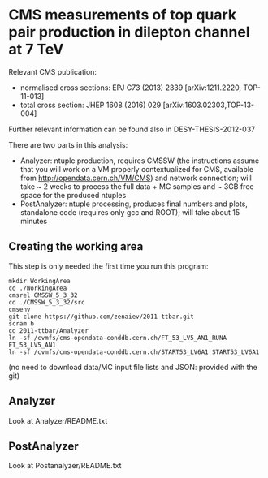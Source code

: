 # CMS measurements of top quark pair production in dilepton channel at 7 TeV

Relevant CMS publication:
 * normalised cross sections: EPJ C73 (2013) 2339 [arXiv:1211.2220, TOP-11-013]
 * total cross section: JHEP 1608 (2016) 029 [arXiv:1603.02303,TOP-13-004]

Further relevant information can be found also in DESY-THESIS-2012-037

There are two parts in this analysis:
 * Analyzer: ntuple production, requires CMSSW (the instructions assume that you will work on a VM properly contextualized for CMS, available from http://opendata.cern.ch/VM/CMS) and network connection; will take ~ 2 weeks to process the full data + MC samples and ~ 3GB free space for the produced ntuples
 * PostAnalyzer: ntuple processing, produces final numbers and plots, standalone code (requires only gcc and ROOT); will take about 15 minutes

## Creating the working area

This step is only needed the first time you run this program:
```
mkdir WorkingArea
cd ./WorkingArea
cmsrel CMSSW_5_3_32
cd ./CMSSW_5_3_32/src
cmsenv
git clone https://github.com/zenaiev/2011-ttbar.git
scram b
cd 2011-ttbar/Analyzer
ln -sf /cvmfs/cms-opendata-conddb.cern.ch/FT_53_LV5_AN1_RUNA FT_53_LV5_AN1     
ln -sf /cvmfs/cms-opendata-conddb.cern.ch/START53_LV6A1 START53_LV6A1
```
(no need to download data/MC input file lists and JSON: provided with the git)

## Analyzer
Look at Analyzer/README.txt

## PostAnalyzer
Look at Postanalyzer/README.txt
